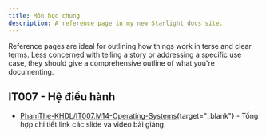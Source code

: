 ```yaml
---
title: Môn học chung
description: A reference page in my new Starlight docs site.
---
```


Reference pages are ideal for outlining how things work in terse and clear terms.
Less concerned with telling a story or addressing a specific use case, they should give a comprehensive outline of what you're documenting.


## IT007 - Hệ điều hành

- [PhamThe-KHDL/IT007.M14-Operating-Systems](https://github.com/PhamThe-KHDL/IT007.M14-Operating-Systems){target="_blank"} - Tổng hợp chi tiết link các slide và video bài giảng.

